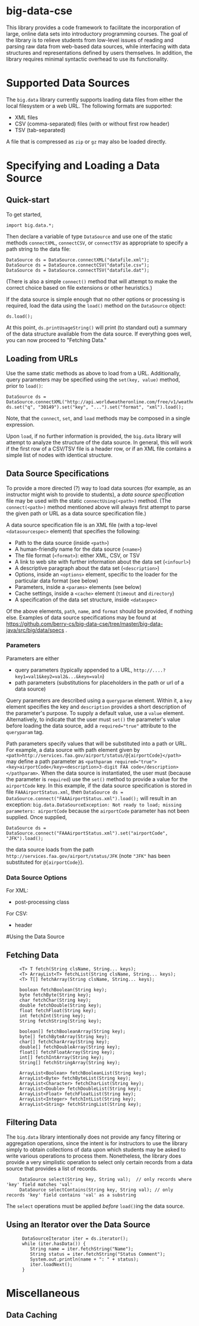 big-data-cse
============

This library provides a code framework to facilitate the incorporation of large, online data sets into introductory programming courses. The goal of the library is to relieve students from low-level issues of reading and parsing raw data from web-based data sources, while interfacing with data structures and representations defined by users themselves. In addition, the library requires minimal syntactic overhead to use its functionality.

# Supported Data Sources

The `big.data` library currently supports loading data files from either the local filesystem or a web URL. The following formats are supported:

- XML files
- CSV (comma-separated) files (with or without first row header)
- TSV (tab-separated)

A file that is compressed as `zip` or `gz` may also be loaded directly.

# Specifying and Loading a Data Source

## Quick-start

To get started,

```
import big.data.*;
````

Then declare a variable of type `DataSource` and use one of the static methods `connectXML`, `connectCSV`, or `connectTSV` as appropriate to specify a path string to the data file:

```
DataSource ds = DataSource.connectXML("datafile.xml");
DataSource ds = DataSource.connectCSV("datafile.csv");
DataSource ds = DataSource.connectTSV("datafile.dat");
```

(There is also a simple `connect()` method that will attempt to make the correct choice based on file extensions or other heuristics.)

If the data source is simple enough that no other options or processing is required, load the data using the `load()` method on the `DataSource` object:

```
ds.load();
```

At this point, `ds.printUsageString()` will print (to standard out) a summary of the data structure available from the data source. If everything goes well, you can now proceed to "Fetching Data."

## Loading from URLs

Use the same static methods as above to load from a URL. Additionally, query parameters may be specified using the `set(key, value)` method, prior to `load()`:

```
DataSource ds = DataSource.connectXML("http://api.worldweatheronline.com/free/v1/weather.ashx");
ds.set("q", "30149").set("key", "...").set("format", "xml").load();
```

Note, that the `connect`, `set`, and `load` methods may be composed in a single expression.

Upon `load`, if no further information is provided, the `big.data` library will attempt to analyze the structure of the data source. In general, this will work if the first row of a CSV/TSV file is a header row, or if an XML file contains a simple list of nodes with identical structure. 


## Data Source Specifications

To provide a more directed (?) way to load data sources (for example, as an instructor might wish to provide to students), a _data source specification_ file may be used with the static `connectUsing(<path>)` method. (The `connect(<path>)` method mentioned above will always first attempt to parse the given path or URL as a data source specification file.)

A data source specification file is an XML file (with a top-level `<datasourcespec>` element) that specifies the following:

- Path to the data source (inside `<path>`)
- A human-friendly name for the data source (`<name>`)
- The file format (`<format>`): either XML, CSV, or TSV
- A link to web site with further information about the data set (`<infourl>`)
- A descriptive paragraph about the data set (`<description>`)
- Options, inside an `<options>` element, specific to the loader for the particular data format (see below)
- Parameters, inside a `<params>` elements (see below)
- Cache settings, inside a `<cache>` element (`timeout` and `directory`)
- A specification of the data set structure, inside `<dataspec>`

Of the above elements, `path`, `name`, and `format` should be provided, if nothing else. Examples of data source specifications may be found at https://github.com/berry-cs/big-data-cse/tree/master/big-data-java/src/big/data/specs .

### Parameters

Parameters are either 
- query parameters (typically appended to a URL, `http://....?key1=val1&key2=val2&...&keyn=valn`)
- path parameters (substitutions for placeholders in the path or url of a data source)

Query parameters are described using a `queryparam` element. Within it, a `key` element specifies the key and `description` provides a short description of the parameter's purpose. To supply a default value, use a `value` element. Alternatively, to indicate that the user must `set()` the parameter's value before loading the data source, add a `required="true"` attribute to the `queryparam` tag. 

Path parameters specify values that will be substituted into a path or URL. For example, a data source with path element given by `<path>http://services.faa.gov/airport/status/@{airportCode}</path>` may define a path parameter as `<pathparam required="true"><key>airportCode</key><description>3-digit FAA code</description></pathparam>`. When the data source is instantiated, the user must (because the parameter is `required`) use the `set()` method to provide a value for the `airportCode` key. In this example, if the data source specification is stored in file `FAAAirportStatus.xml`, then `DataSource ds = DataSource.connect("FAAAirportStatus.xml").load();` will result in an exception: `big.data.DataSourceException: Not ready to load; missing parameters: airportCode` because the `airportCode` parameter has not been supplied. Once supplied,

```
DataSource ds = DataSource.connect("FAAAirportStatus.xml").set("airportCode", "JFK").load();
```

the data source loads from the path `http://services.faa.gov/airport/status/JFK` (note `"JFK"` has been substituted for `@{airportCode}`). 


### Data Source Options

For XML:
 - post-processing class

For CSV:
 - header



#Using the Data Source

## Fetching Data

```
	 <T> T fetch(String clsName, String... keys);
	 <T> ArrayList<T> fetchList(String clsName, String... keys);
	 <T> T[] fetchArray(String clsName, String... keys);

	 boolean fetchBoolean(String key);
	 byte fetchByte(String key);
	 char fetchChar(String key);
	 double fetchDouble(String key);
	 float fetchFloat(String key);
	 int fetchInt(String key);
	 String fetchString(String key);
	
	 boolean[] fetchBooleanArray(String key);
	 byte[] fetchByteArray(String key);
	 char[] fetchCharArray(String key);
	 double[] fetchDoubleArray(String key);
	 float[] fetchFloatArray(String key);
	 int[] fetchIntArray(String key);
	 String[] fetchStringArray(String key);
	
	 ArrayList<Boolean> fetchBooleanList(String key);
	 ArrayList<Byte> fetchByteList(String key);
	 ArrayList<Character> fetchCharList(String key);
	 ArrayList<Double> fetchDoubleList(String key);
	 ArrayList<Float> fetchFloatList(String key);
	 ArrayList<Integer> fetchIntList(String key);
	 ArrayList<String> fetchStringList(String key);
```


## Filtering Data

The `big.data` library intentionally does not provide any fancy filtering or aggregation operations, since the intent is for instructors to use the library simply to obtain collections of data upon which students may be asked to write various operations to process them. Nonetheless, the library does provide a very simplistic operation to select only certain records from a data source that provides a list of records. 

```
	 DataSource select(String key, String val);  // only records where 'key' field matches 'val'
	 DataSource selectContains(String key, String val); // only records 'key' field contains 'val' as a substring
```

The `select` operations must be applied _before_ `load()`ing the data source.




## Using an Iterator over the Data Source

```
      DataSourceIterator iter = ds.iterator();
      while (iter.hasData()) {
         String name = iter.fetchString("Name");
         String status = iter.fetchString("Status Comment");
         System.out.println(name + ": " + status);
         iter.loadNext();
      }
```

# Miscellaneous

## Data Caching









